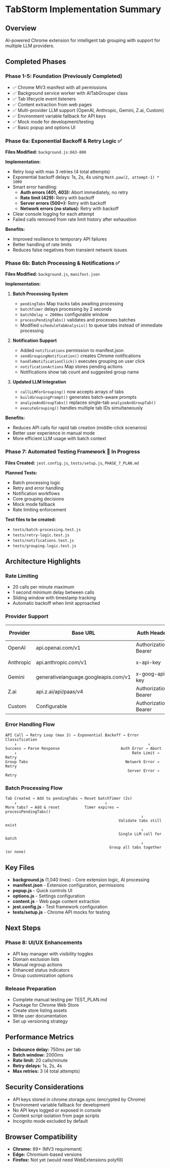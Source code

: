 # TabStorm Implementation Summary

## Overview
AI-powered Chrome extension for intelligent tab grouping with support for multiple LLM providers.

## Completed Phases

### Phase 1-5: Foundation (Previously Completed)
- ✅ Chrome MV3 manifest with all permissions
- ✅ Background service worker with AITabGrouper class
- ✅ Tab lifecycle event listeners
- ✅ Content extraction from web pages
- ✅ Multi-provider LLM support (OpenAI, Anthropic, Gemini, Z.ai, Custom)
- ✅ Environment variable fallback for API keys
- ✅ Mock mode for development/testing
- ✅ Basic popup and options UI

### Phase 6a: Exponential Backoff & Retry Logic ✅
**Files Modified:** `background.js:663-800`

**Implementation:**
- Retry loop with max 3 retries (4 total attempts)
- Exponential backoff delays: 1s, 2s, 4s using `Math.pow(2, attempt-1) * 1000`
- Smart error handling:
  - **Auth errors (401, 403):** Abort immediately, no retry
  - **Rate limit (429):** Retry with backoff
  - **Server errors (500+):** Retry with backoff
  - **Network errors (no status):** Retry with backoff
- Clear console logging for each attempt
- Failed calls removed from rate limit history after exhaustion

**Benefits:**
- Improved resilience to temporary API failures
- Better handling of rate limits
- Reduces false negatives from transient network issues

### Phase 6b: Batch Processing & Notifications ✅
**Files Modified:** `background.js`, `manifest.json`

**Implementation:**

1. **Batch Processing System**
   - `pendingTabs` Map tracks tabs awaiting processing
   - `batchTimer` delays processing by 2 seconds
   - `batchDelay = 2000ms` configurable window
   - `processPendingTabs()` validates and processes batches
   - Modified `scheduleTabAnalysis()` to queue tabs instead of immediate processing

2. **Notification Support**
   - Added `notifications` permission to manifest.json
   - `sendGroupingNotification()` creates Chrome notifications
   - `handleNotificationClick()` executes grouping on user click
   - `notificationActions` Map stores pending actions
   - Notifications show tab count and suggested group name

3. **Updated LLM Integration**
   - `callLLMForGrouping()` now accepts arrays of tabs
   - `buildGroupingPrompt()` generates batch-aware prompts
   - `analyzeAndGroupTabs()` replaces single-tab `analyzeAndGroupTab()`
   - `executeGrouping()` handles multiple tab IDs simultaneously

**Benefits:**
- Reduces API calls for rapid tab creation (middle-click scenarios)
- Better user experience in manual mode
- More efficient LLM usage with batch context

### Phase 7: Automated Testing Framework 🚧 In Progress
**Files Created:** `jest.config.js`, `tests/setup.js`, `PHASE_7_PLAN.md`

**Planned Tests:**
- Batch processing logic
- Retry and error handling
- Notification workflows
- Core grouping decisions
- Mock mode fallback
- Rate limiting enforcement

**Test files to be created:**
- `tests/batch-processing.test.js`
- `tests/retry-logic.test.js`
- `tests/notifications.test.js`
- `tests/grouping-logic.test.js`

## Architecture Highlights

### Rate Limiting
- 20 calls per minute maximum
- 1 second minimum delay between calls
- Sliding window with timestamp tracking
- Automatic backoff when limit approached

### Provider Support
| Provider | Base URL | Auth Header | Default Model |
|----------|----------|-------------|---------------|
| OpenAI | api.openai.com/v1 | Authorization: Bearer | gpt-3.5-turbo |
| Anthropic | api.anthropic.com/v1 | x-api-key | claude-3-haiku |
| Gemini | generativelanguage.googleapis.com/v1 | x-goog-api-key | gemini-1.5-flash |
| Z.ai | api.z.ai/api/paas/v4 | Authorization: Bearer | glm-4.6 |
| Custom | Configurable | Authorization: Bearer | Configurable |

### Error Handling Flow
```
API Call → Retry Loop (max 3) → Exponential Backoff → Error Classification
    ↓                                                          ↓
Success → Parse Response                           Auth Error → Abort
    ↓                                                   Rate Limit → Retry
Group Tabs                                           Network Error → Retry
                                                      Server Error → Retry
```

### Batch Processing Flow
```
Tab Created → Add to pendingTabs → Reset batchTimer (2s)
    ↓                                       ↓
More tabs? → Add & reset           Timer expires → processPendingTabs()
                                                            ↓
                                                  Validate tabs still exist
                                                            ↓
                                                  Single LLM call for batch
                                                            ↓
                                              Group all tabs together (or none)
```

## Key Files

- **background.js** (1,040 lines) - Core extension logic, AI processing
- **manifest.json** - Extension configuration, permissions
- **popup.js** - Quick controls UI
- **options.js** - Settings configuration
- **content.js** - Web page content extraction
- **jest.config.js** - Test framework configuration
- **tests/setup.js** - Chrome API mocks for testing

## Next Steps

### Phase 8: UI/UX Enhancements
- API key manager with visibility toggles
- Domain exclusion lists
- Manual regroup actions
- Enhanced status indicators
- Group customization options

### Release Preparation
- Complete manual testing per TEST_PLAN.md
- Package for Chrome Web Store
- Create store listing assets
- Write user documentation
- Set up versioning strategy

## Performance Metrics

- **Debounce delay:** 750ms per tab
- **Batch window:** 2000ms
- **Rate limit:** 20 calls/minute
- **Retry delays:** 1s, 2s, 4s
- **Max retries:** 3 (4 total attempts)

## Security Considerations

- API keys stored in chrome.storage.sync (encrypted by Chrome)
- Environment variable fallback for development
- No API keys logged or exposed in console
- Content script isolation from page scripts
- Incognito mode excluded by default

## Browser Compatibility

- **Chrome:** 89+ (MV3 requirement)
- **Edge:** Chromium-based versions
- **Firefox:** Not yet (would need WebExtensions polyfill)
